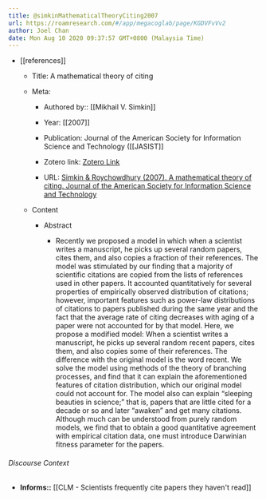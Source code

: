 ```yaml
---
title: @simkinMathematicalTheoryCiting2007
url: https://roamresearch.com/#/app/megacoglab/page/KGDVFvVv2
author: Joel Chan
date: Mon Aug 10 2020 09:37:57 GMT+0800 (Malaysia Time)
---
```


- [[references]]

    - Title: A mathematical theory of citing

    - Meta:

        - Authored by:: [[Mikhail V. Simkin]]

        - Year: [[2007]]

        - Publication: Journal of the American Society for Information Science and Technology ([[JASIST]]

        - Zotero link: [Zotero Link](zotero://select/items/1_F52FGTDC)

        - URL: [Simkin & Roychowdhury (2007). A mathematical theory of citing. Journal of the American Society for Information Science and Technology](https://onlinelibrary.wiley.com/doi/abs/10.1002/asi.20653)

    - Content

        - Abstract

            - Recently we proposed a model in which when a scientist writes a manuscript, he picks up several random papers, cites them, and also copies a fraction of their references. The model was stimulated by our finding that a majority of scientific citations are copied from the lists of references used in other papers. It accounted quantitatively for several properties of empirically observed distribution of citations; however, important features such as power-law distributions of citations to papers published during the same year and the fact that the average rate of citing decreases with aging of a paper were not accounted for by that model. Here, we propose a modified model: When a scientist writes a manuscript, he picks up several random recent papers, cites them, and also copies some of their references. The difference with the original model is the word recent. We solve the model using methods of the theory of branching processes, and find that it can explain the aforementioned features of citation distribution, which our original model could not account for. The model also can explain “sleeping beauties in science;” that is, papers that are little cited for a decade or so and later “awaken” and get many citations. Although much can be understood from purely random models, we find that to obtain a good quantitative agreement with empirical citation data, one must introduce Darwinian fitness parameter for the papers.

###### Discourse Context

- **Informs::** [[CLM - Scientists frequently cite papers they haven't read]]
